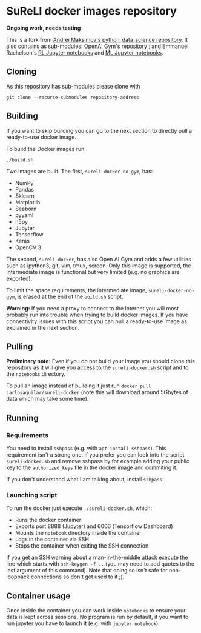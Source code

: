 # SuReLI docker images repository

**Ongoing work, needs testing**

This is a fork from [Andrei Maksimov's python_data_science repository](https://github.com/andreivmaksimov/python_data_science). It also contains as sub-modules: [OpenAI Gym's repository](https://github.com/openai/gym) ; and Emmanuel Rachelson's [RL Jupyter notebooks](https://github.com/erachelson/RLclass) and [ML Jupyter notebooks](https://github.com/erachelson/MLclass).

## Cloning

As this repository has sub-modules please clone with 

```
git clone --recurse-submodules repository-address
```

## Building

If you want to skip building you can go to the next section to directly pull a ready-to-use docker image.

To build the Docker images run 

```
./build.sh
```

Two images are built. The first, `sureli-docker-no-gym`, has:
 - NumPy
 - Pandas
 - Sklearn
 - Matplotlib
 - Seaborn
 - pyyaml
 - h5py
 - Jupyter
 - Tensorflow
 - Keras
 - OpenCV 3

The second, `sureli-docker`, has also Open AI Gym and adds a few utilities such as ipython3, git, vim, tmux, screen. Only this image is supported, the intermediate image is functional but very limited (e.g. no graphics are exported).

To limit the space requirements, the intermediate image, `sureli-docker-no-gym`, is erased at the end of the `build.sh` script.

**Warning:**  If you need a proxy to connect to the Internet you will most probably run into trouble when trying to build docker images. If you have connectivity issues with this script you can pull a ready-to-use image as explained in the next section. 

## Pulling

**Preliminary note:** Even if you do not build your image you should clone this repository as it will give you access to the `sureli-docker.sh` script and to the `notebooks` directory.

To pull an image instead of building it just run `docker pull carlosaguilar/sureli-docker` (note this will download around 5Gbytes of data which may take some time).

## Running

### Requirements 

You need to install `sshpass` (e.g. with `apt install sshpass`). This requirement isn't a strong one. If you prefer you can look into the script `sureli-docker.sh` and remove sshpass by for example adding your public key to the `authorized_keys` file in the docker image and commiting it.

If you don't understand what I am talking about, install `sshpass`.

### Launching script

To run the docker just execute `./sureli-docker.sh`, which:
 - Runs the docker container
 - Exports port 8888 (Jupyter) and 6006 (Tensorflow Dashboard) 
 - Mounts the `notebook` directory inside the container
 - Logs in the container via SSH
 - Stops the container when exiting the SSH connection

If you get an SSH warning about a man-in-the-middle attack execute the line which starts with `ssh-keygen -f...` (you may need to add quotes to the last argument of this command). Note that doing so isn't safe for non-loopback connections so don't get used to it ;).


## Container usage

Once inside the container you can work inside `notebooks` to ensure your data is kept across sessions. No program is run by default, if you want to run jupyter you have to launch it (e.g. with `jupyter notebook`).

